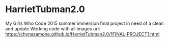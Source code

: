 # HarrietTubman2.0
My Girls Who Code 2015 summer immersion final project  in need of a clean and update
Working code with all images url: https://chynasamone.github.io/HarrietTubman2.0/1FINAL-PROJECT1.html
